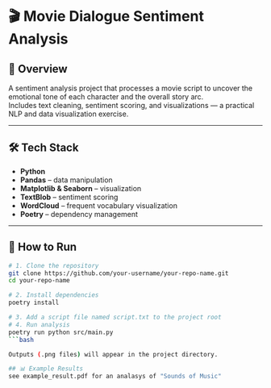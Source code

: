 # 🎬 Movie Dialogue Sentiment Analysis

## 📖 Overview
A sentiment analysis project that processes a movie script to uncover the emotional tone of each character and the overall story arc.  
Includes text cleaning, sentiment scoring, and visualizations — a practical NLP and data visualization exercise.

---

## 🛠️ Tech Stack
- **Python**
- **Pandas** – data manipulation
- **Matplotlib & Seaborn** – visualization
- **TextBlob** – sentiment scoring
- **WordCloud** – frequent vocabulary visualization
- **Poetry** – dependency management

---

## 🚀 How to Run
```bash
# 1. Clone the repository
git clone https://github.com/your-username/your-repo-name.git
cd your-repo-name

# 2. Install dependencies
poetry install

# 3. Add a script file named script.txt to the project root
# 4. Run analysis
poetry run python src/main.py
```bash

Outputs (.png files) will appear in the project directory.

## 📊 Example Results
see example_result.pdf for an analasys of "Sounds of Music"